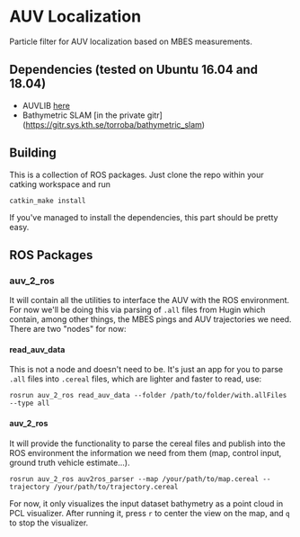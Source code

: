 # AUV Localization

Particle filter for AUV localization based on MBES measurements.

## Dependencies (tested on Ubuntu 16.04 and 18.04)
* AUVLIB [here](https://github.com/nilsbore/auvlib) 
* Bathymetric SLAM [in the private gitr] (https://gitr.sys.kth.se/torroba/bathymetric_slam)

## Building

This is a collection of ROS packages. Just clone the repo within your catking workspace and run
```
catkin_make install
```
If you've managed to install the dependencies, this part should be pretty easy.

## ROS Packages

### auv_2_ros
It will contain all the utilities to interface the AUV with the ROS environment.
For now we'll be doing this via parsing of `.all` files from Hugin which contain, among other things, the MBES pings and AUV trajectories we need.
There are two "nodes" for now:

#### read_auv_data
This is not a node and doesn't need to be. It's just an app for you to parse `.all` files into `.cereal` files, which are lighter and faster to read, use:
```
rosrun auv_2_ros read_auv_data --folder /path/to/folder/with.allFiles --type all
```

#### auv_2_ros
It will provide the functionality to parse the cereal files and publish into the ROS environment the information we need from them (map, control input, ground truth vehicle estimate...).
```
rosrun auv_2_ros auv2ros_parser --map /your/path/to/map.cereal --trajectory /your/path/to/trajectory.cereal
```
For now, it only visualizes the input dataset bathymetry as a point cloud in PCL visualizer.
After running it, press `r` to center the view on the map, and `q` to stop the visualizer.
